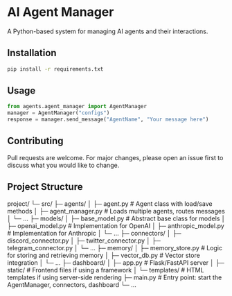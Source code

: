 # AI Agent Manager
A Python-based system for managing AI agents and their interactions.
## Installation

```bash
pip install -r requirements.txt
```

## Usage
```python
from agents.agent_manager import AgentManager
manager = AgentManager("configs")
response = manager.send_message("AgentName", "Your message here")
```

## Contributing

Pull requests are welcome. For major changes, please open an issue first to discuss what you would like to change.

## Project Structure

project/
└─ src/
   ├─ agents/
   │  ├─ agent.py            # Agent class with load/save methods
   │  ├─ agent_manager.py    # Loads multiple agents, routes messages
   │  └─ ...
   ├─ models/
   │  ├─ base_model.py       # Abstract base class for models
   │  ├─ openai_model.py     # Implementation for OpenAI
   │  ├─ anthropic_model.py  # Implementation for Anthropic
   │  └─ ...
   ├─ connectors/
   │  ├─ discord_connector.py
   │  ├─ twitter_connector.py
   │  ├─ telegram_connector.py
   │  └─ ...
   ├─ memory/
   │  ├─ memory_store.py     # Logic for storing and retrieving memory
   │  ├─ vector_db.py        # Vector store integration
   │  └─ ...
   ├─ dashboard/
   │  ├─ app.py              # Flask/FastAPI server
   │  ├─ static/             # Frontend files if using a framework
   │  └─ templates/          # HTML templates if using server-side rendering
   ├─ main.py                 # Entry point: start the AgentManager, connectors, dashboard
   └─ ...
